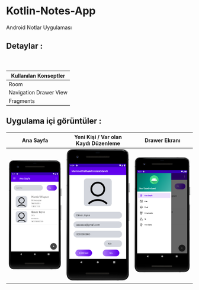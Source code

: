 # Kotlin-Notes-App
Android Notlar Uygulaması

## 	 Detaylar :

###  

</br>

| Kullanılan Konseptler | 
| ----------------- |
| Room |
| Navigation Drawer View |
| Fragments |


## Uygulama içi görüntüler :
  
| Ana Sayfa | Yeni Kişi / Var olan Kaydı Düzenleme | Drawer Ekranı |  
|:-:|:-:|:-:|
| ![1](https://github.com/mtaltindas/Kotlin-Cards-App/blob/main/app/1.png) |  ![2](https://github.com/mtaltindas/Kotlin-Cards-App/blob/main/app/2.png)  |  ![3](https://github.com/mtaltindas/Kotlin-Cards-App/blob/main/app/3.png) |
  

